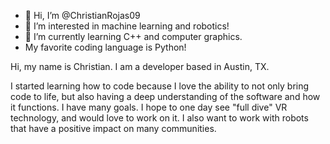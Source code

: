 - 👋 Hi, I’m @ChristianRojas09
- 👀 I’m interested in machine learning and robotics!
- 🌱 I’m currently learning C++ and computer graphics.
- My favorite coding language is Python!

Hi, my name is Christian. I am a developer based in Austin, TX.

I started learning how to code because I love the ability to not only bring code to life, but also having a deep understanding of the software and how it functions.
I have many goals. I hope to one day see "full dive" VR technology, and would love to work on it.
I also want to work with robots that have a positive impact on many communities.
